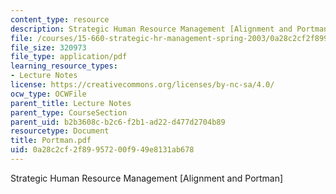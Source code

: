 ```yaml
---
content_type: resource
description: Strategic Human Resource Management [Alignment and Portman]
file: /courses/15-660-strategic-hr-management-spring-2003/0a28c2cf2f89957200f949e8131ab678_Portman.pdf
file_size: 320973
file_type: application/pdf
learning_resource_types:
- Lecture Notes
license: https://creativecommons.org/licenses/by-nc-sa/4.0/
ocw_type: OCWFile
parent_title: Lecture Notes
parent_type: CourseSection
parent_uid: b2b3608c-b2c6-f2b1-ad22-d477d2704b89
resourcetype: Document
title: Portman.pdf
uid: 0a28c2cf-2f89-9572-00f9-49e8131ab678
---
```

Strategic Human Resource Management [Alignment and Portman]